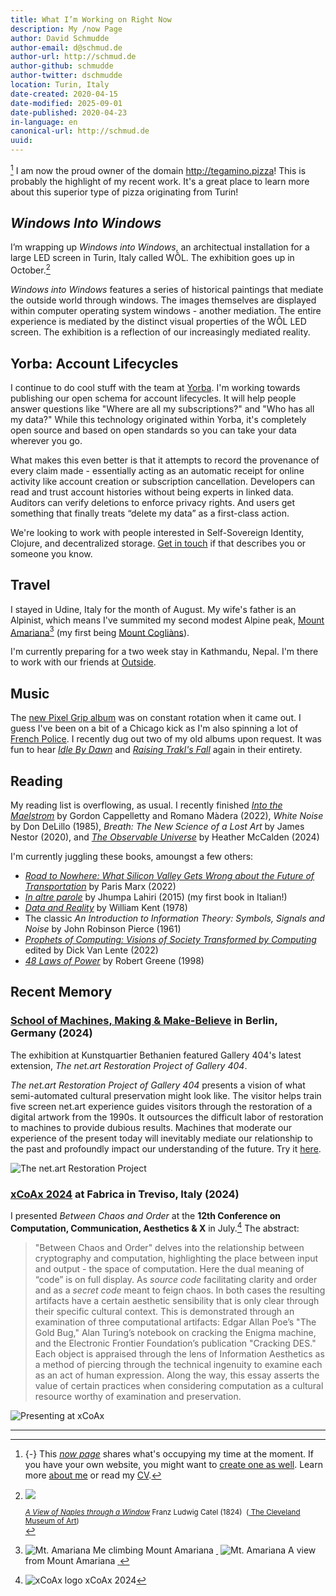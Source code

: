 ```yaml
---
title: What I’m Working on Right Now
description: My /now Page
author: David Schmudde
author-email: d@schmud.de
author-url: http://schmud.de
author-github: schmudde
author-twitter: dschmudde
location: Turin, Italy
date-created: 2020-04-15
date-modified: 2025-09-01
date-published: 2020-04-23
in-language: en
canonical-url: http://schmud.de
uuid:
---
```


[^now] I am now the proud owner of the domain <http://tegamino.pizza>! This is probably the highlight of my recent work. It's a great place to learn more about this superior type of pizza originating from Turin!

[^now]: {-} This [*now page*](https://nownownow.com/p/j9Ul) shares what's occupying my time at the moment. If you have your own website, you might want to [create one as well](https://nownownow.com/about). Learn more [about me](/pages/about.html) or read my [CV](/cv.html).

## *Windows Into Windows*

I’m wrapping up *Windows into Windows*, an architectual installation for a large LED screen in Turin, Italy called WÔL. The exhibition goes up in October.[^windows]

*Windows into Windows* features a series of historical paintings that mediate the outside world through windows. The images themselves are displayed within computer operating system windows - another mediation. The entire experience is mediated by the distinct visual properties of the WÔL LED screen. The exhibition is a reflection of our increasingly mediated reality.

[^windows]: ![](/img/now/catel-1824.jpg)<figcaption><small>*[A View of Naples through a Window](https://www.clevelandart.org/art/1994.198)* Franz Ludwig Catel (1824)
&nbsp;<span property="license">(<a class="link no-tufte-underline" href="https://www.clevelandart.org/art/1994.198" rel="license"><i class="fab fa-creative-commons-pd-alt"></i>&nbsp;The Cleveland Museum of Art</a>)</span></small></figcaption>

## Yorba: Account Lifecycles

I continue to do cool stuff with the team at [Yorba](https://yorba.co). I'm working towards publishing our open schema for account lifecycles. It will help people answer questions like "Where are all my subscriptions?" and "Who has all my data?" While this technology originated within Yorba, it's completely open source and based on open standards so you can take your data wherever you go.

What makes this even better is that it attempts to record the provenance of every claim made - essentially acting as an automatic receipt for online activity like account creation or subscription cancellation. Developers can read and trust account histories without being experts in linked data. Auditors can verify deletions to enforce privacy rights. And users get something that finally treats “delete my data” as a first-class action.

We're looking to work with people interested in Self-Sovereign Identity, Clojure, and decentralized storage. <i class="fas fa-envelope"></i>  [Get in touch](mailto:&#100;&#064;&#115;&#099;&#104;&#109;&#117;&#100;&#046;&#100;&#101;) if that describes you or someone you know.

## Travel

I stayed in Udine, Italy for the month of August. My wife's father is an Alpinist, which means I've summited my second modest Alpine peak, [Mount Amariana](https://www.komoot.com/tour/2481529512)[^amariana] (my first being [Mount Cogliàns](https://www.komoot.com/tour/1741012298)).

[^amariana]: ![Mt. Amariana](/img/taste-of-2025/amariana-2025-08-10-7256.jpg) Me climbing Mount Amariana <small><span property="license"><a class="link no-tufte-underline" href="https://creativecommons.org/licenses/by/4.0/deed.en" rel="license"><i class="fab fa-creative-commons"></i>&nbsp;<i class="fab fa-creative-commons-by"></i></a></span></small> ![Mt. Amariana](/img/taste-of-2025/amariana-2025-08-10-7258.jpg) A view from Mount Amariana <small><span property="license"><a class="link no-tufte-underline" href="https://creativecommons.org/licenses/by/4.0/deed.en" rel="license"><i class="fab fa-creative-commons"></i>&nbsp;<i class="fab fa-creative-commons-by"></i></a></span></small>

I'm currently preparing for a two week stay in Kathmandu, Nepal. I'm there to work with our friends at [Outside](https://outside.studio/).

## Music

The [new Pixel Grip album](https://pixelgrip.bandcamp.com/album/percepticide-the-death-of-reality) was on constant rotation when it came out. I guess I've been on a bit of a Chicago kick as I'm also spinning a lot of [French Police](https://frenchpolice.bandcamp.com/album/bully). I recently dug out two of my old albums upon request. It was fun to hear *[Idle By Dawn](https://soundcloud.com/schmudde/sets/idle-by-dawn)* and *[Raising Trakl's Fall](https://soundcloud.com/schmudde/sets/raising-trakls-fall)* again in their entirety.


## Reading

My reading list is overflowing, as usual. I recently finished *[Into the Maelstrom](https://www.goodreads.com/book/show/61465147)* by Gordon Cappelletty and Romano Màdera (2022), *White Noise* by Don DeLillo (1985), *Breath: The New Science of a Lost Art* by James Nestor (2020), and *[The Observable Universe](https://fitzcarraldoeditions.com/books/the-observable-universe/)* by Heather McCalden (2024)

I'm currently juggling these books, amoungst a few others:

- *[Road to Nowhere: What Silicon Valley Gets Wrong about the Future of Transportation](https://roadtonowherebook.com/)* by Paris Marx (2022)
- *[In altre parole](https://archive.org/details/inaltreparole0000lahi)* by Jhumpa Lahiri (2015) (my first book in Italian!)
- [*Data and Reality*](https://www.bkent.net/Doc/darxrp.htm) by William Kent (1978)
- The classic *An Introduction to Information Theory: Symbols, Signals and Noise* by John Robinson Pierce (1961)
- *[Prophets of Computing: Visions of Society Transformed by Computing](https://books.acm.org/titles#tab2048)* edited by Dick Van Lente (2022)
- *[48 Laws of Power](https://en.wikipedia.org/wiki/The_48_Laws_of_Power)* by Robert Greene (1998)

## Recent Memory

### [School of Machines, Making & Make-Believe](https://www.schoolofma.org/news/10yearanniversaryopening) in Berlin, Germany (2024)

The exhibition at Kunstquartier Bethanien featured Gallery 404's latest extension, *The net.art Restoration Project of Gallery 404*.

*The net.art Restoration Project of Gallery 404* presents a vision of what semi-automated cultural preservation might look like. The visitor helps train five screen net.art experience guides visitors through the restoration of a digital artwork from the 1990s. It outsources the difficult labor of restoration to machines to provide dubious results. Machines that moderate our experience of the present today will inevitably mediate our relationship to the past and profoundly impact our understanding of the future. Try it [here](https://www.netart.today/pages/restoration-project.html).

![*The net.art Restoration Project*](/img/now/net-art-restoration-schoolofma.jpg)

### [xCoAx 2024](https://2024.xcoax.org/) at Fabrica in Treviso, Italy (2024)

I presented *Between Chaos and Order* at the **12th Conference on Computation, Communication, Aesthetics & X** in July.[^xcoax] The abstract:

[^xcoax]: ![xCoAx logo](/img/now/x24xFt.png) xCoAx 2024

> "Between Chaos and Order" delves into the relationship between cryptography and computation, highlighting the place between input and output - the space of computation. Here the dual meaning of “code” is on full display. As *source code* facilitating clarity and order and as a *secret code* meant to feign chaos. In both cases the resulting artifacts have a certain aesthetic sensibility that is only clear through their specific cultural context. This is demonstrated through an examination of three computational artifacts: Edgar Allan Poe’s "The Gold Bug," Alan Turing’s notebook on cracking the Enigma machine, and the Electronic Frontier Foundation’s publication "Cracking DES." Each object is appraised through the lens of Information Aesthetics as a method of piercing through the technical ingenuity to examine each as an act of human expression. Along the way, this essay asserts the value of certain practices when considering computation as a cultural resource worthy of examination and preservation.

![Presenting at xCoAx](/img/now/xcoax-24.jpg)

---
